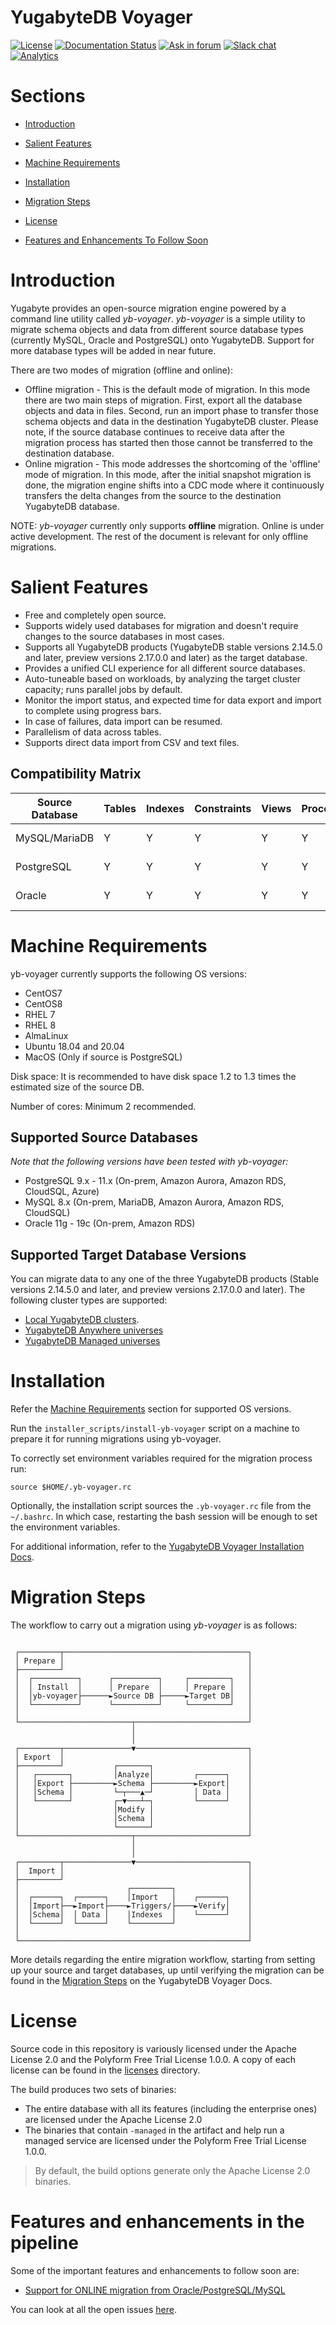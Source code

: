 # YugabyteDB Voyager
[![License](https://img.shields.io/badge/License-Apache%202.0-blue.svg)](https://opensource.org/licenses/Apache-2.0)
[![Documentation Status](https://readthedocs.org/projects/ansicolortags/badge/?version=latest)](https://docs.yugabyte.com/)
[![Ask in forum](https://img.shields.io/badge/ask%20us-forum-orange.svg)](https://forum.yugabyte.com/)
[![Slack chat](https://img.shields.io/badge/Slack:-%23yugabyte_db-blueviolet.svg?logo=slack)](https://communityinviter.com/apps/yugabyte-db/register)
[![Analytics](https://yugabyte.appspot.com/UA-104956980-4/home?pixel&useReferer)](https://github.com/yugabyte/ga-beacon)
# Sections
- [Introduction](#introduction)
- [Salient Features](#salient-features)
- [Machine Requirements](#machine-requirements)
- [Installation](#installation)
- [Migration Steps](#migration-steps)
- [License](#license)

- [Features and Enhancements To Follow Soon](#features-and-enhancements-in-the-pipeline)

# Introduction

Yugabyte provides an open-source migration engine powered by a command line utility called *yb-voyager*. *yb-voyager* is a simple utility to migrate schema objects and data from different source database types (currently MySQL, Oracle and PostgreSQL) onto YugabyteDB. Support for more database types will be added in near future.

There are two modes of migration (offline and online):
- Offline migration - This is the default mode of migration. In this mode there are two main steps of migration. First, export all the database objects and data in files. Second, run an import phase to transfer those schema objects and data in the destination YugabyteDB cluster. Please note, if the source database continues to receive data after the migration process has started then those cannot be transferred to the destination database.  
- Online migration  - This mode addresses the shortcoming of the 'offline' mode of migration. In this mode, after the initial snapshot migration is done, the migration engine shifts into a CDC mode where it continuously transfers the delta changes from the source to the destination YugabyteDB database.

NOTE: *yb-voyager* currently only supports **offline** migration. Online is under active development.
The rest of the document is relevant for only offline migrations. 

# Salient Features
- Free and completely open source.
- Supports widely used databases for migration and doesn't require changes to the source databases in most cases.
- Supports all YugabyteDB products (YugabyteDB stable versions 2.14.5.0 and later, preview versions 2.17.0.0 and later) as the target database.
- Provides a unified CLI experience for all different source databases.
- Auto-tuneable based on workloads, by analyzing the target cluster capacity; runs parallel jobs by default.
- Monitor the import status, and expected time for data export and import to complete using progress bars.
- In case of failures, data import can be resumed.
- Parallelism of data across tables.
- Supports direct data import from CSV and text files.

## Compatibility Matrix
|Source Database|Tables|Indexes|Constraints|Views|Procedures|Functions|Partition Tables|Sequences|Triggers|Types|Packages|Synonyms|Tablespaces|
|-|-|-|-|-|-|-|-|-|-|-|-|-|-|
|MySQL/MariaDB|Y|Y|Y|Y|Y|Y|Y|N/A|Y|N/A|N/A|N/A|N(https://github.com/yugabyte/yb-db-migration/issues/170)|
|PostgreSQL|Y|Y|Y|Y|Y|Y|Y|Y|Y|Y|N/A|N/A|N(https://github.com/yugabyte/yb-db-migration/issues/170)|
|Oracle|Y|Y|Y|Y|Y|Y|Y|Y|Y|Y|Y|Y|N(https://github.com/yugabyte/yb-db-migration/issues/170)|

# Machine Requirements
yb-voyager currently supports the following OS versions:
- CentOS7
- CentOS8
- RHEL 7
- RHEL 8
- AlmaLinux
- Ubuntu 18.04 and 20.04
- MacOS (Only if source is PostgreSQL)

Disk space: It is recommended to have disk space 1.2 to 1.3 times the estimated size of the source DB.

Number of cores: Minimum 2 recommended.

## Supported Source Databases
*Note that the following versions have been tested with yb-voyager:*
- PostgreSQL 9.x - 11.x (On-prem, Amazon Aurora, Amazon RDS, CloudSQL, Azure)
- MySQL 8.x (On-prem, MariaDB, Amazon Aurora, Amazon RDS, CloudSQL)
- Oracle 11g - 19c (On-prem, Amazon RDS)

## Supported Target Database Versions
You can migrate data to any one of the three YugabyteDB products (Stable versions 2.14.5.0 and later, and preview versions 2.17.0.0 and later). The following cluster types are supported:
- [Local YugabyteDB clusters](https://docs.yugabyte.com/preview/quick-start/).
- [YugabyteDB Anywhere universes](https://docs.yugabyte.com/preview/yugabyte-platform/create-deployments/)
- [YugabyteDB Managed universes](https://docs.yugabyte.com/preview/yugabyte-cloud/cloud-basics/)

# Installation
Refer the [Machine Requirements](#machine-requirements) section for supported OS versions. 

Run the `installer_scripts/install-yb-voyager` script on a machine to prepare it
for running migrations using yb-voyager.

To correctly set environment variables required for the migration process run:

```
source $HOME/.yb-voyager.rc
``` 

Optionally, the installation script sources the `.yb-voyager.rc` file from the `~/.bashrc`. In which case, restarting the bash session will be enough to set the environment variables.

For additional information, refer to the [YugabyteDB Voyager Installation Docs](https://docs.yugabyte.com/preview/migrate/install-yb-voyager/).

# Migration Steps

The workflow to carry out a migration using *yb-voyager* is as follows:

```

 ┌─────────┬─────────────────────────────────────────┐
 │ Prepare │                                         │
 ├─────────┘                                         │
 │  ┌──────────┐      ┌──────────┐     ┌─────────┐   │
 │  │ Install  │      │ Prepare  │     │ Prepare │   │
 │  │yb-voyager├──────►Source DB ├─────►Target DB│   │
 │  └──────────┘      └──────────┘     └─────────┘   │
 │                                                   │
 └─────────────────────────┬─────────────────────────┘
                           │
                           │
 ┌─────────┬───────────────▼─────────────────────────┐
 │ Export  │                                         │
 ├─────────┘           ┌───────┐                     │
 │   ┌───────┐         │Analyze│         ┌──────┐    │
 │   │Export ├─────────►Schema ├─────────►Export│    │
 │   │Schema │         └─┬───▲─┘         │ Data │    │
 │   └───────┘         ┌─▼───┴─┐         └──────┘    │
 │                     │Modify │                     │
 │                     │Schema │                     │
 │                     └───────┘                     │
 └─────────────────────────┬─────────────────────────┘
                           │
                           │
 ┌─────────┬───────────────▼─────────────────────────┐
 │  Import │                                         │
 ├─────────┘                                         │
 │                        ┌─────────┐                │
 │  ┌──────┐  ┌──────┐    │Import   │    ┌──────┐    │
 │  │Import├──►Import├────►Triggers/├────►Verify│    │
 │  │Schema│  │ Data │    │Indexes  │    └──────┘    │
 │  └──────┘  └──────┘    └─────────┘                │
 │                                                   │
 └───────────────────────────────────────────────────┘
```
More details regarding the entire migration workflow, starting from setting up your source and target databases, up until verifying the migration can be found in the [Migration Steps](https://docs.yugabyte.com/preview/migrate/migrate-steps/) on the YugabyteDB Voyager Docs.

# License

Source code in this repository is variously licensed under the Apache License 2.0 and the Polyform Free Trial License 1.0.0. A copy of each license can be found in the [licenses](licenses) directory.

The build produces two sets of binaries:

* The entire database with all its features (including the enterprise ones) are licensed under the Apache License 2.0
* The  binaries that contain `-managed` in the artifact and help run a managed service are licensed under the Polyform Free Trial License 1.0.0.

> By default, the build options generate only the Apache License 2.0 binaries.
# Features and enhancements in the pipeline

Some of the important features and enhancements to follow soon are:

- [Support for ONLINE migration from Oracle/PostgreSQL/MySQL](https://github.com/yugabyte/yb-db-migration/issues/50)

You can look at all the open issues [here](https://github.com/yugabyte/yb-db-migration/issues).
